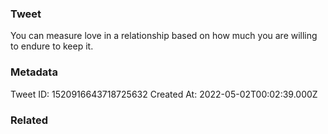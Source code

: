### Tweet
You can measure love in a relationship based on how much you are willing to endure to keep it.

### Metadata
Tweet ID: 1520916643718725632
Created At: 2022-05-02T00:02:39.000Z

### Related

